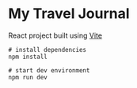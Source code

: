 # My Travel Journal
React project built using [Vite](https://vitejs.dev/guide/#scaffolding-your-first-vite-project) 
```
# install dependencies
npm install

# start dev environment
npm run dev
```